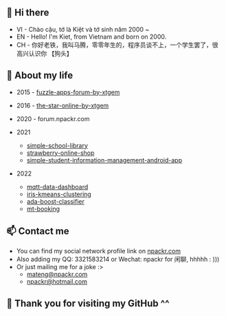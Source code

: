 ## 👋 Hi there 

* VI - Chào cậu, tớ là Kiệt và tớ sinh năm 2000 ~
* EN - Hello! I'm Kiet, from Vietnam and born on 2000.
* CH - 你好老铁，我叫马腾，零零年生的，程序员谈不上，一个学生罢了，很高兴认识你 【狗头】

## 🔭 About my life

* 2015 - [fuzzle-apps-forum-by-xtgem](https://github.com/npackr/fuzzle-apps-forum-by-xtgem)
* 2016 - [the-star-online-by-xtgem](https://github.com/npackr/the-star-online-by-xtgem)
* 2020 - forum.npackr.com

* 2021
  * [simple-school-library](https://github.com/npackr/simple-school-library)
  * [strawberry-online-shop](https://github.com/npackr/strawberry-online-shop)
  * [simple-student-information-management-android-app](https://github.com/npackr/simple-student-information-management-android-app)
  
* 2022
  * [mqtt-data-dashboard](https://github.com/npackr/mqtt-data-dashboard)
  * [iris-kmeans-clustering](https://github.com/npackr/iris-kmeans-clustering)
  * [ada-boost-classifier](https://github.com/npackr/ada-boost-classifier)
  * [mt-booking](https://github.com/npackr/mt-booking)
  
## 📫 Contact me
* You can find my social network profile link on [npackr.com](https://npackr.com)
* Also adding my QQ: 3321583214 or Wechat: npackr for 闲聊, hhhhh : )))
* Or just mailing me for a joke :>
  * [mateng@npackr.com](mailto:mateng@npackr.com)
  * [npackr@hotmail.com](mailto:npackr@hotmail.com) 

## 💖 Thank you for visiting my GitHub ^^

<!--
**npackr/npackr** is a ✨ _special_ ✨ repository because its `README.md` (this file) appears on your GitHub profile.

Here are some ideas to get you started:

- 🔭 I’m currently working on ...
- 🌱 I’m currently learning ...
- 👯 I’m looking to collaborate on ...
- 🤔 I’m looking for help with ...
- 💬 Ask me about ...
- 📫 How to reach me: ...
- 😄 Pronouns: ...
- ⚡ Fun fact: ...
-->
